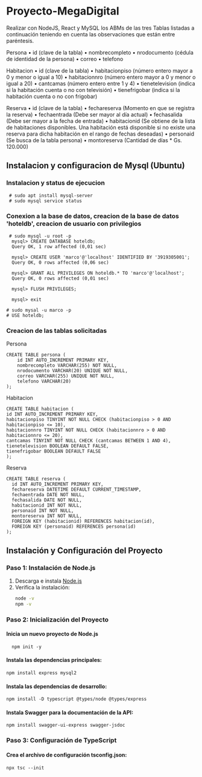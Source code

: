 # Proyecto-MegaDigital

Realizar con NodeJS, React y MySQL los ABMs de las tres Tablas listadas a continuación
teniendo en cuenta las observaciones que están entre paréntesis.

Persona
• id (clave de la tabla)
• nombrecompleto
• nrodocumento (cédula de identidad de la persona)
• correo
• telefono

Habitacion
• id (clave de la tabla)
• habitacionpiso (número entero mayor a 0 y menor o igual a 10)
• habitacionnro (número entero mayor a 0 y menor o igual a 20)
• cantcamas (número entero entre 1 y 4)
• tienetelevision (indica si la habitación cuenta o no con televisión)
• tienefrigobar (indica si la habitación cuenta o no con frigobar)

Reserva
• id (clave de la tabla)
• fechareserva (Momento en que se registra la reserva)
• fechaentrada (Debe ser mayor al día actual)
• fechasalida (Debe ser mayor a la fecha de entrada)
• habitacionid (Se obtiene de la lista de habitaciones disponibles. Una habitación está
disponible si no existe una reserva para dicha habitación en el rango de fechas
deseadas)
• personaid (Se busca de la tabla persona)
• montoreserva (Cantidad de días * Gs. 120.000)

## Instalacion y configuracion de Mysql (Ubuntu)
  ### Instalacion y status de ejecucion
     # sudo apt install mysql-server
     # sudo mysql service status

  ### Conexion a la base de datos, creacion de la base de datos 'hoteldb', creacion de usuario con privilegios

     # sudo mysql -u root -p
      mysql> CREATE DATABASE hoteldb;
      Query OK, 1 row affected (0,01 sec)
      
      mysql> CREATE USER 'marco'@'localhost' IDENTIFIED BY '3919305001';
      Query OK, 0 rows affected (0,06 sec)
      
      mysql> GRANT ALL PRIVILEGES ON hoteldb.* TO 'marco'@'localhost';
      Query OK, 0 rows affected (0,01 sec)
      
      mysql> FLUSH PRIVILEGES;

      mysql> exit

    # sudo mysal -u marco -p
    # USE hoteldb;

### Creacion de las tablas solicitadas

  Persona

    CREATE TABLE persona (
        id INT AUTO_INCREMENT PRIMARY KEY,
        nombrecompleto VARCHAR(255) NOT NULL,
        nrodocumento VARCHAR(20) UNIQUE NOT NULL,
        correo VARCHAR(255) UNIQUE NOT NULL,
        telefono VARCHAR(20)
    );

  Habitacion

    CREATE TABLE habitacion (
    id INT AUTO_INCREMENT PRIMARY KEY,
    habitacionpiso TINYINT NOT NULL CHECK (habitacionpiso > 0 AND habitacionpiso <= 10),
    habitacionnro TINYINT NOT NULL CHECK (habitacionnro > 0 AND habitacionnro <= 20),
    cantcamas TINYINT NOT NULL CHECK (cantcamas BETWEEN 1 AND 4),
    tienetelevision BOOLEAN DEFAULT FALSE,
    tienefrigobar BOOLEAN DEFAULT FALSE
    );

  Reserva

    CREATE TABLE reserva (
      id INT AUTO_INCREMENT PRIMARY KEY,
      fechareserva DATETIME DEFAULT CURRENT_TIMESTAMP,
      fechaentrada DATE NOT NULL,
      fechasalida DATE NOT NULL,
      habitacionid INT NOT NULL,
      personaid INT NOT NULL,
      montoreserva INT NOT NULL,
      FOREIGN KEY (habitacionid) REFERENCES habitacion(id),
      FOREIGN KEY (personaid) REFERENCES persona(id)
    );


## Instalación y Configuración del Proyecto

### Paso 1: Instalación de Node.js
1. Descarga e instala [Node.js](https://nodejs.org/)
2. Verifica la instalación:
   ```bash
   node -v
   npm -v


### Paso 2: Inicialización del Proyecto
  
  #### Inicia un nuevo proyecto de Node.js
    
      npm init -y

      
  #### Instala las dependencias principales:
  
    npm install express mysql2


#### Instala las dependencias de desarrollo:

    npm install -D typescript @types/node @types/express
    
#### Instala Swagger para la documentación de la API:

    npm install swagger-ui-express swagger-jsdoc

### Paso 3: Configuración de TypeScript

#### Crea el archivo de configuración tsconfig.json:

    npx tsc --init




  

     

